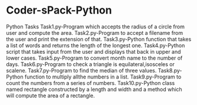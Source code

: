 # Coder-sPack-Python
Python Tasks
Task1.py-Program which accepts the radius of a circle from user and compute the area.
Task2.py-Program to accept a filename from the user and print the extension of that.
Task3.py-Python function that takes a list of words and returns the length of the longest one.
Task4.py-Python script that takes input from the user and displays that back in upper and lower cases.
Task5.py-Program to convert month name to the number of days.
Task6.py-Program to check a triangle is equilateral,isosceles or scalene.
Task7.py-Program to find the median of three values.
Task8.py-Python function to multiply allthe numbers in a list.
Task9.py-Program to count the numbers from a series of numbers.
Task10.py-Python class named rectangle constructed by a length and width and a method which will compute the area of a rectangle.
